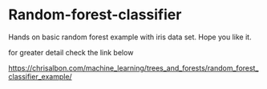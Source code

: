 # Random-forest-classifier
Hands on basic random forest example with iris data set. Hope you like it.

for greater detail check the link below

https://chrisalbon.com/machine_learning/trees_and_forests/random_forest_classifier_example/
